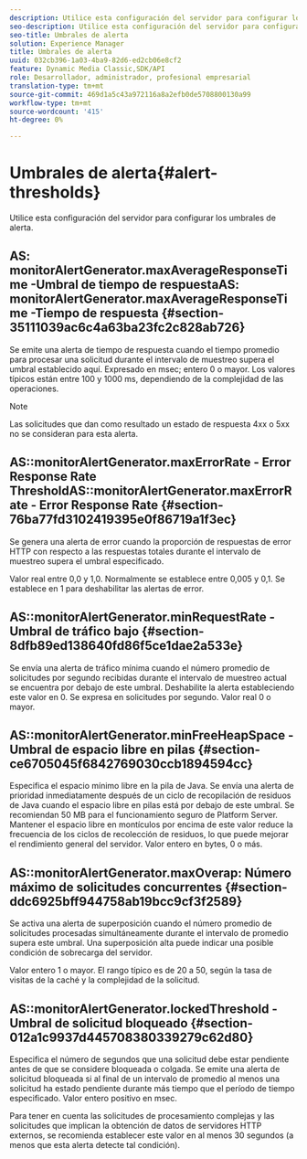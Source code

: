 ```yaml
---
description: Utilice esta configuración del servidor para configurar los umbrales de alerta.
seo-description: Utilice esta configuración del servidor para configurar los umbrales de alerta.
seo-title: Umbrales de alerta
solution: Experience Manager
title: Umbrales de alerta
uuid: 032cb396-1a03-4ba9-82d6-ed2cb06e8cf2
feature: Dynamic Media Classic,SDK/API
role: Desarrollador, administrador, profesional empresarial
translation-type: tm+mt
source-git-commit: 469d1a5c43a972116a8a2efb0de5708800130a99
workflow-type: tm+mt
source-wordcount: '415'
ht-degree: 0%

---
```



# Umbrales de alerta{#alert-thresholds}

Utilice esta configuración del servidor para configurar los umbrales de alerta.

## AS: monitorAlertGenerator.maxAverageResponseTime -Umbral de tiempo de respuestaAS: monitorAlertGenerator.maxAverageResponseTime -Tiempo de respuesta {#section-35111039ac6c4a63ba23fc2c828ab726}

Se emite una alerta de tiempo de respuesta cuando el tiempo promedio para procesar una solicitud durante el intervalo de muestreo supera el umbral establecido aquí. Expresado en msec; entero 0 o mayor. Los valores típicos están entre 100 y 1000 ms, dependiendo de la complejidad de las operaciones.

>[!NOTE]
>
>Las solicitudes que dan como resultado un estado de respuesta 4xx o 5xx no se consideran para esta alerta.

## AS::monitorAlertGenerator.maxErrorRate - Error Response Rate ThresholdAS::monitorAlertGenerator.maxErrorRate - Error Response Rate {#section-76ba77fd3102419395e0f86719a1f3ec}

Se genera una alerta de error cuando la proporción de respuestas de error HTTP con respecto a las respuestas totales durante el intervalo de muestreo supera el umbral especificado.

Valor real entre 0,0 y 1,0. Normalmente se establece entre 0,005 y 0,1. Se establece en 1 para deshabilitar las alertas de error.

## AS::monitorAlertGenerator.minRequestRate - Umbral de tráfico bajo {#section-8dfb89ed138640fd86f5ce1dae2a533e}

Se envía una alerta de tráfico mínima cuando el número promedio de solicitudes por segundo recibidas durante el intervalo de muestreo actual se encuentra por debajo de este umbral. Deshabilite la alerta estableciendo este valor en 0. Se expresa en solicitudes por segundo. Valor real 0 o mayor.

## AS::monitorAlertGenerator.minFreeHeapSpace -Umbral de espacio libre en pilas {#section-ce6705045f6842769030ccb1894594cc}

Especifica el espacio mínimo libre en la pila de Java. Se envía una alerta de prioridad inmediatamente después de un ciclo de recopilación de residuos de Java cuando el espacio libre en pilas está por debajo de este umbral. Se recomiendan 50 MB para el funcionamiento seguro de Platform Server. Mantener el espacio libre en montículos por encima de este valor reduce la frecuencia de los ciclos de recolección de residuos, lo que puede mejorar el rendimiento general del servidor. Valor entero en bytes, 0 o más.

## AS::monitorAlertGenerator.maxOverap: Número máximo de solicitudes concurrentes {#section-ddc6925bff944758ab19bcc9cf3f2589}

Se activa una alerta de superposición cuando el número promedio de solicitudes procesadas simultáneamente durante el intervalo de promedio supera este umbral. Una superposición alta puede indicar una posible condición de sobrecarga del servidor.

Valor entero 1 o mayor. El rango típico es de 20 a 50, según la tasa de visitas de la caché y la complejidad de la solicitud.

## AS::monitorAlertGenerator.lockedThreshold - Umbral de solicitud bloqueado {#section-012a1c9937d445708380339279c62d80}

Especifica el número de segundos que una solicitud debe estar pendiente antes de que se considere bloqueada o colgada. Se emite una alerta de solicitud bloqueada si al final de un intervalo de promedio al menos una solicitud ha estado pendiente durante más tiempo que el período de tiempo especificado. Valor entero positivo en msec.

Para tener en cuenta las solicitudes de procesamiento complejas y las solicitudes que implican la obtención de datos de servidores HTTP externos, se recomienda establecer este valor en al menos 30 segundos (a menos que esta alerta detecte tal condición).
